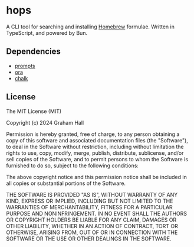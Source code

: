 # hops

A CLI tool for searching and installing [Homebrew](https://brew.sh) formulae. Written in TypeScript, and powered by Bun.

## Dependencies

- [prompts](https://github.com/terkelg/prompts)
- [ora](https://github.com/sindresorhus/ora)
- [chalk](https://github.com/chalk/chalk)

## License

The MIT License (MIT)

Copyright (c) 2024 Graham Hall

Permission is hereby granted, free of charge, to any person obtaining a copy
of this software and associated documentation files (the "Software"), to deal
in the Software without restriction, including without limitation the rights
to use, copy, modify, merge, publish, distribute, sublicense, and/or sell
copies of the Software, and to permit persons to whom the Software is
furnished to do so, subject to the following conditions:

The above copyright notice and this permission notice shall be included in all
copies or substantial portions of the Software.

THE SOFTWARE IS PROVIDED "AS IS", WITHOUT WARRANTY OF ANY KIND, EXPRESS OR
IMPLIED, INCLUDING BUT NOT LIMITED TO THE WARRANTIES OF MERCHANTABILITY,
FITNESS FOR A PARTICULAR PURPOSE AND NONINFRINGEMENT. IN NO EVENT SHALL THE
AUTHORS OR COPYRIGHT HOLDERS BE LIABLE FOR ANY CLAIM, DAMAGES OR OTHER
LIABILITY, WHETHER IN AN ACTION OF CONTRACT, TORT OR OTHERWISE, ARISING FROM,
OUT OF OR IN CONNECTION WITH THE SOFTWARE OR THE USE OR OTHER DEALINGS IN THE
SOFTWARE.
